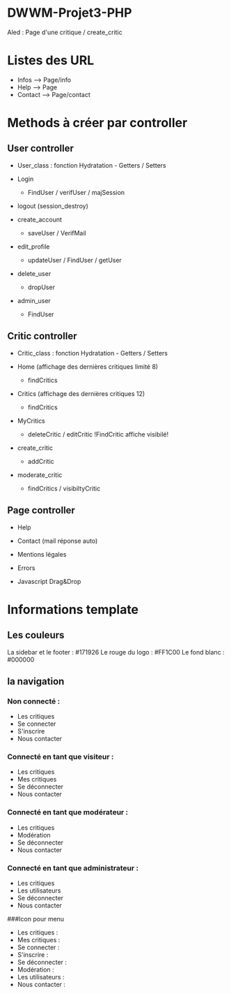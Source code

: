 # DWWM-Projet3-PHP

Aled : Page d'une critique / create_critic
# Listes des URL
- Infos --> Page/info
- Help --> Page
- Contact --> Page/contact
# Methods à créer par controller

## User controller

- User_class : fonction Hydratation - Getters / Setters

- Login
  - FindUser / verifUser / majSession
- logout (session_destroy)
- create_account
  - saveUser / VerifMail
- edit_profile
  - updateUser / FindUser / getUser
- delete_user
  - dropUser 
- admin_user
  - FindUser

## Critic controller

- Critic_class : fonction Hydratation - Getters / Setters

- Home (affichage des dernières critiques limité 8)
  - findCritics
- Critics (affichage des dernières critiques 12)
  - findCritics
- MyCritics
  - deleteCritic / editCritic
!FindCritic affiche visibilé!
- create_critic
  - addCritic
- moderate_critic
  - findCritics / visibiltyCritic

## Page controller

- Help
- Contact (mail réponse auto)
- Mentions légales
- Errors


- Javascript Drag&Drop


# Informations template

## Les couleurs
La sidebar et le footer :       #171926
Le rouge du logo :              #FF1C00
Le fond blanc :                 #000000

## la navigation
### Non connecté :
 - Les critiques
 - Se connecter
 - S'inscrire
 - Nous contacter

### Connecté en tant que visiteur :
 - Les critiques
 - Mes critiques
 - Se déconnecter
 - Nous contacter

### Connecté en tant que modérateur :
 - Les critiques
 - Modération
 - Se déconnecter
 - Nous contacter

### Connecté en tant que administrateur :
 - Les critiques
 - Les utilisateurs
 - Se déconnecter
 - Nous contacter


###Icon pour menu
- Les critiques :     <i class="far fa-newspaper"></i>
- Mes critiques :     <i class="far fa-sticky-note"></i>
- Se connecter :      <i class="fas fa-user"></i>
- S'inscrire :        <i class="fas fa-sign-in-alt"></i>
- Se déconnecter :    <i class="fas fa-sign-out-alt"></i>
- Modération :        <i class="fas fa-toggle-on"></i>
- Les utilisateurs :  <i class="fas fa-users"></i>
- Nous contacter :    <i class="fas fa-users"></i>
